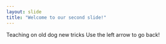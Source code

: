 ```yaml
---
layout: slide
title: "Welcome to our second slide!"
---
```

Teaching on old dog new tricks
Use the left arrow to go back!
